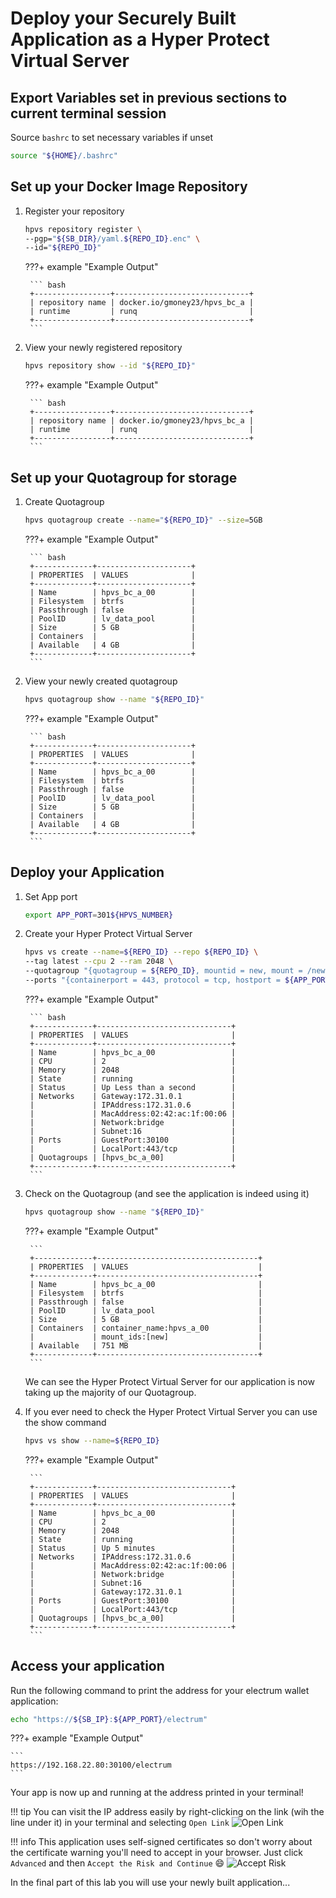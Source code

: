 # Deploy your Securely Built Application as a Hyper Protect Virtual Server

## Export Variables set in previous sections to current terminal session

Source `bashrc` to set necessary variables if unset

``` bash
source "${HOME}/.bashrc"
```

## Set up your Docker Image Repository

1. Register your repository

    ``` bash
    hpvs repository register \
    --pgp="${SB_DIR}/yaml.${REPO_ID}.enc" \
    --id="${REPO_ID}"
    ```

    ???+ example "Example Output"

        ``` bash
        +-----------------+------------------------------+
        | repository name | docker.io/gmoney23/hpvs_bc_a |
        | runtime         | runq                         |
        +-----------------+------------------------------+
        ```

2. View your newly registered repository

    ``` bash
    hpvs repository show --id "${REPO_ID}"
    ```

    ???+ example "Example Output"

        ``` bash
        +-----------------+------------------------------+
        | repository name | docker.io/gmoney23/hpvs_bc_a |
        | runtime         | runq                         |
        +-----------------+------------------------------+
        ```

## Set up your Quotagroup for storage

1. Create Quotagroup

    ``` bash
    hpvs quotagroup create --name="${REPO_ID}" --size=5GB
    ```

    ???+ example "Example Output"

        ``` bash
        +-------------+---------------------+
        | PROPERTIES  | VALUES              |
        +-------------+---------------------+
        | Name        | hpvs_bc_a_00        |
        | Filesystem  | btrfs               |
        | Passthrough | false               |
        | PoolID      | lv_data_pool        |
        | Size        | 5 GB                |
        | Containers  |                     |
        | Available   | 4 GB                |
        +-------------+---------------------+
        ```

2. View your newly created quotagroup

    ``` bash
    hpvs quotagroup show --name "${REPO_ID}"
    ```

    ???+ example "Example Output"

        ``` bash
        +-------------+---------------------+
        | PROPERTIES  | VALUES              |
        +-------------+---------------------+
        | Name        | hpvs_bc_a_00        |
        | Filesystem  | btrfs               |
        | Passthrough | false               |
        | PoolID      | lv_data_pool        |
        | Size        | 5 GB                |
        | Containers  |                     |
        | Available   | 4 GB                |
        +-------------+---------------------+
        ```

## Deploy your Application

1. Set App port

    ``` bash
    export APP_PORT=301${HPVS_NUMBER}
    ```

2. Create your Hyper Protect Virtual Server

    ``` bash
    hpvs vs create --name=${REPO_ID} --repo ${REPO_ID} \
    --tag latest --cpu 2 --ram 2048 \
    --quotagroup "{quotagroup = ${REPO_ID}, mountid = new, mount = /newroot, filesystem = btrfs, size = 4GB}" \
    --ports "{containerport = 443, protocol = tcp, hostport = ${APP_PORT}}"
    ```

    ???+ example "Example Output"

        ``` bash
        +-------------+------------------------------+
        | PROPERTIES  | VALUES                       |
        +-------------+------------------------------+
        | Name        | hpvs_bc_a_00                 |
        | CPU         | 2                            |
        | Memory      | 2048                         |
        | State       | running                      |
        | Status      | Up Less than a second        |
        | Networks    | Gateway:172.31.0.1           |
        |             | IPAddress:172.31.0.6         |
        |             | MacAddress:02:42:ac:1f:00:06 |
        |             | Network:bridge               |
        |             | Subnet:16                    |
        | Ports       | GuestPort:30100              |
        |             | LocalPort:443/tcp            |
        | Quotagroups | [hpvs_bc_a_00]               |
        +-------------+------------------------------+
        ```

3. Check on the Quotagroup (and see the application is indeed using it)

    ``` bash
    hpvs quotagroup show --name "${REPO_ID}"
    ```

    ???+ example "Example Output"

        ```
        +-------------+------------------------------------+
        | PROPERTIES  | VALUES                             |
        +-------------+------------------------------------+
        | Name        | hpvs_bc_a_00                       |
        | Filesystem  | btrfs                              |
        | Passthrough | false                              |
        | PoolID      | lv_data_pool                       |
        | Size        | 5 GB                               |
        | Containers  | container_name:hpvs_a_00           |
        |             | mount_ids:[new]                    |
        | Available   | 751 MB                             |
        +-------------+------------------------------------+
        ```

    We can see the Hyper Protect Virtual Server for our application is now taking up the majority of our Quotagroup.

4. If you ever need to check the Hyper Protect Virtual Server you can use the show command

    ``` bash
    hpvs vs show --name=${REPO_ID}
    ```

    ???+ example "Example Output"

        ```
        +-------------+------------------------------+
        | PROPERTIES  | VALUES                       |
        +-------------+------------------------------+
        | Name        | hpvs_bc_a_00                 |
        | CPU         | 2                            |
        | Memory      | 2048                         |
        | State       | running                      |
        | Status      | Up 5 minutes                 |
        | Networks    | IPAddress:172.31.0.6         |
        |             | MacAddress:02:42:ac:1f:00:06 |
        |             | Network:bridge               |
        |             | Subnet:16                    |
        |             | Gateway:172.31.0.1           |
        | Ports       | GuestPort:30100              |
        |             | LocalPort:443/tcp            |
        | Quotagroups | [hpvs_bc_a_00]               |
        +-------------+------------------------------+
        ```

## Access your application

Run the following command to print the address for your electrum wallet application:

``` bash
echo "https://${SB_IP}:${APP_PORT}/electrum"
```

???+ example "Example Output"

    ```
    https://192.168.22.80:30100/electrum
    ```

Your app is now up and running at the address printed in your terminal!

!!! tip
    You can visit the IP address easily by right-clicking on the link (wih the line under it) in your terminal and selecting `Open Link`
    ![Open Link](Bitcoin_Wallet_Images/Open_Link.png)

!!! info
    This application uses self-signed certificates so don't worry about the certificate warning you'll need to accept in your browser. Just click `Advanced` and then `Accept the Risk and Continue` :smile:
    ![Accept Risk](Bitcoin_Wallet_Images/Accept_SelfSigned_Cert.png)

In the final part of this lab you will use your newly built application...
